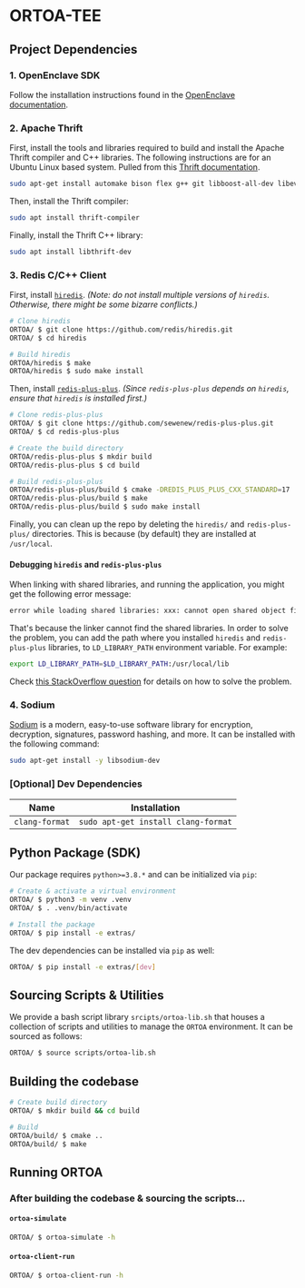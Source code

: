 # ORTOA-TEE

## Project Dependencies

### 1. OpenEnclave SDK

Follow the installation instructions found in the [OpenEnclave documentation](https://github.com/openenclave/openenclave/blob/master/docs/GettingStartedDocs/install_oe_sdk-Ubuntu_20.04.md).

### 2. Apache Thrift

First, install the tools and libraries required to build and install the Apache Thrift compiler and C++ libraries. The following instructions are for an Ubuntu Linux based system. Pulled from this [Thrift documentation](https://thrift.apache.org/docs/install/debian.html).

```bash
sudo apt-get install automake bison flex g++ git libboost-all-dev libevent-dev libssl-dev libtool make pkg-config
```

Then, install the Thrift compiler:

```bash
sudo apt install thrift-compiler
```

Finally, install the Thrift C++ library:

```bash
sudo apt install libthrift-dev
```

### 3. Redis C/C++ Client

First, install [`hiredis`](https://github.com/redis/hiredis). _(Note: do not install multiple versions of `hiredis`. Otherwise, there might be some bizarre conflicts.)_

```bash
# Clone hiredis
ORTOA/ $ git clone https://github.com/redis/hiredis.git
ORTOA/ $ cd hiredis

# Build hiredis
ORTOA/hiredis $ make
ORTOA/hiredis $ sudo make install
```

Then, install [`redis-plus-plus`](https://github.com/sewenew/redis-plus-plus). _(Since `redis-plus-plus` depends on `hiredis`, ensure that `hiredis` is installed first.)_

```bash
# Clone redis-plus-plus
ORTOA/ $ git clone https://github.com/sewenew/redis-plus-plus.git
ORTOA/ $ cd redis-plus-plus

# Create the build directory
ORTOA/redis-plus-plus $ mkdir build
ORTOA/redis-plus-plus $ cd build

# Build redis-plus-plus
ORTOA/redis-plus-plus/build $ cmake -DREDIS_PLUS_PLUS_CXX_STANDARD=17 ..
ORTOA/redis-plus-plus/build $ make
ORTOA/redis-plus-plus/build $ sudo make install
```

Finally, you can clean up the repo by deleting the `hiredis/` and `redis-plus-plus/` directories. This is because (by default) they are installed at `/usr/local`.

#### Debugging `hiredis` and `redis-plus-plus`

When linking with shared libraries, and running the application, you might get the following error message:

```bash
error while loading shared libraries: xxx: cannot open shared object file: No such file or directory.
```

That's because the linker cannot find the shared libraries. In order to solve the problem, you can add the path where you installed `hiredis` and `redis-plus-plus` libraries, to `LD_LIBRARY_PATH` environment variable. For example:

```bash
export LD_LIBRARY_PATH=$LD_LIBRARY_PATH:/usr/local/lib
```

Check [this StackOverflow question](https://stackoverflow.com/questions/480764/linux-error-while-loading-shared-libraries-cannot-open-shared-object-file-no-s) for details on how to solve the problem.

### 4. Sodium

[Sodium](https://github.com/jedisct1/libsodium) is a modern, easy-to-use software library for encryption, decryption, signatures, password hashing, and more. It can be installed with the following command:

```bash
sudo apt-get install -y libsodium-dev
```

### [Optional] Dev Dependencies

| Name           | Installation                        |
| -------------- | ----------------------------------- |
| `clang-format` | `sudo apt-get install clang-format` |

## Python Package (SDK)

Our package requires `python>=3.8.*` and can be initialized via `pip`:

```bash
# Create & activate a virtual environment
ORTOA/ $ python3 -m venv .venv
ORTOA/ $ . .venv/bin/activate

# Install the package
ORTOA/ $ pip install -e extras/
```

The dev dependencies can be installed via `pip` as well:

```bash
ORTOA/ $ pip install -e extras/[dev]
```

## Sourcing Scripts & Utilities

We provide a bash script library `srcipts/ortoa-lib.sh` that houses a collection of scripts and utilities to manage the `ORTOA` environment. It can be sourced as follows:

```bash
ORTOA/ $ source scripts/ortoa-lib.sh
```

## Building the codebase

```bash
# Create build directory
ORTOA/ $ mkdir build && cd build

# Build
ORTOA/build/ $ cmake ..
ORTOA/build/ $ make
```

## Running ORTOA

### After building the codebase & sourcing the scripts...

#### `ortoa-simulate`

```bash
ORTOA/ $ ortoa-simulate -h
```

#### `ortoa-client-run`

```bash
ORTOA/ $ ortoa-client-run -h
```
